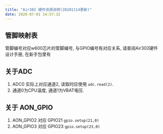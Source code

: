 ```yaml
---
title: "Air302 硬件资源说明(20201114更新)"
date: 2020-07-01 14:57:32
---
```




## 管脚映射表

管脚编号对应w600芯片的管脚编号, 与GPIO编号有对应关系, 请查阅Air302硬件设计手册, 在新手包里有

## 关于ADC

1. ADC0 实际上对应通道2, 读取时应使用 `adc.read(2)`.
2. 通道0为CPU温度, 通道1为VBAT电压.

## 关于 AON_GPIO

1. AON_GPIO2 对应 GPIO21 `gpio.setup(21,0)`
2. AON_GPIO3 对应 GPIO23 `gpio.setup(23,0)`